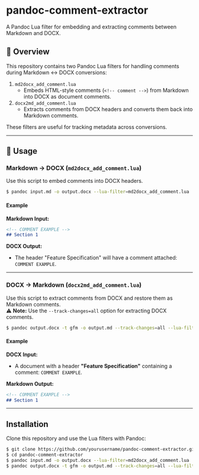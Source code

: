 # pandoc-comment-extractor

A Pandoc Lua filter for embedding and extracting comments between Markdown and DOCX.

## 🌱 Overview

This repository contains two Pandoc Lua filters for handling comments during Markdown ↔ DOCX conversions:

1. `md2docx_add_comment.lua`
   - Embeds HTML-style comments (`<!-- comment -->`) from Markdown into DOCX as document comments.
2. `docx2md_add_comment.lua`
   - Extracts comments from DOCX headers and converts them back into Markdown comments.

These filters are useful for tracking metadata across conversions.

---

## 🚀 Usage

### Markdown → DOCX (`md2docx_add_comment.lua`)

Use this script to embed comments into DOCX headers.

```sh
$ pandoc input.md -o output.docx --lua-filter=md2docx_add_comment.lua
```

#### Example

**Markdown Input:**

```md
<!-- COMMENT EXAMPLE -->
## Section 1
```

**DOCX Output:**

- The header "Feature Specification" will have a comment attached: `COMMENT EXAMPLE`.

---

### DOCX → Markdown (`docx2md_add_comment.lua`)

Use this script to extract comments from DOCX and restore them as Markdown comments.\
⚠️ **Note:** Use the `--track-changes=all` option for extracting DOCX comments.

```sh
$ pandoc output.docx -t gfm -o output.md --track-changes=all --lua-filter=docx2md_add_comment.lua
```

#### Example

**DOCX Input:**

- A document with a header **"Feature Specification"** containing a comment: `COMMENT EXAMPLE`.

**Markdown Output:**

```md
<!-- COMMENT EXAMPLE -->
## Section 1
```

---

## Installation

Clone this repository and use the Lua filters with Pandoc:

```sh
$ git clone https://github.com/yourusername/pandoc-comment-extractor.git
$ cd pandoc-comment-extractor
$ pandoc input.md -o output.docx --lua-filter=md2docx_add_comment.lua
$ pandoc output.docx -t gfm -o output.md --track-changes=all --lua-filter=docx2md_add_comment.lua
```


